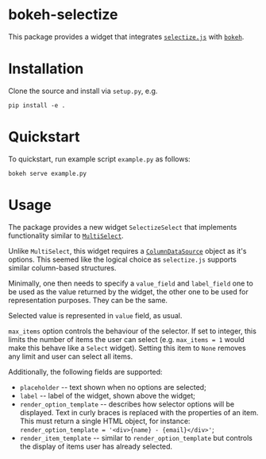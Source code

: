# bokeh-selectize

This package provides a widget that integrates [`selectize.js`](https://selectize.github.io/selectize.js/) with [`bokeh`](http://bokeh.pydata.org/en/latest/).

# Installation

Clone the source and install via `setup.py`, e.g.

```
pip install -e .
```

# Quickstart

To quickstart, run example script `example.py` as follows:

```
bokeh serve example.py
```

# Usage

The package provides a new widget `SelectizeSelect` that implements functionality similar to [`MultiSelect`](http://bokeh.pydata.org/en/latest/docs/user_guide/interaction/widgets.html#multiselect).

Unlike `MultiSelect`, this widget requires a [`ColumnDataSource`](http://bokeh.pydata.org/en/latest/docs/reference/models/sources.html#bokeh.models.sources.ColumnDataSource) object as it's options.
This seemed like the logical choice as `selectize.js` supports similar column-based structures.

Minimally, one then needs to specify a `value_field` and `label_field` one to be used as the value returned by the widget,
the other one to be used for representation purposes. They can be the same.

Selected value is represented in `value` field, as usual.

`max_items` option controls the behaviour of the selector. If set to integer, this limits the number of items the user can select (e.g. `max_items = 1` would make this behave like a `Select` widget). Setting this item to `None` removes any limit and user can select all items.

Additionally, the following fields are supported:

  * `placeholder` -- text shown when no options are selected; 
  * `label` -- label of the widget, shown above the widget;
  * `render_option_template` -- describes how selector options will be displayed. Text in curly braces is replaced with the properties of an item. This must return a single HTML object, for instance: `render_option_template = '<div>{name} - {email}</div>'`;
  * `render_item_template` -- similar to `render_option_template` but controls the display of items user has already selected.
  
